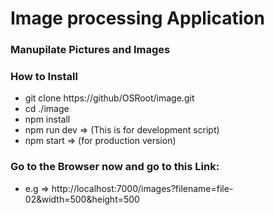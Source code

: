 # Image processing Application
### Manupilate Pictures and Images

### How to Install 
- git clone https://github/OSRoot/image.git
- cd ./image
- npm install
- npm run dev => (This is for development script)
- npm start => (for production version)
### Go to the Browser now and go to this Link:
- e.g => http://localhost:7000/images?filename=file-02&width=500&height=500